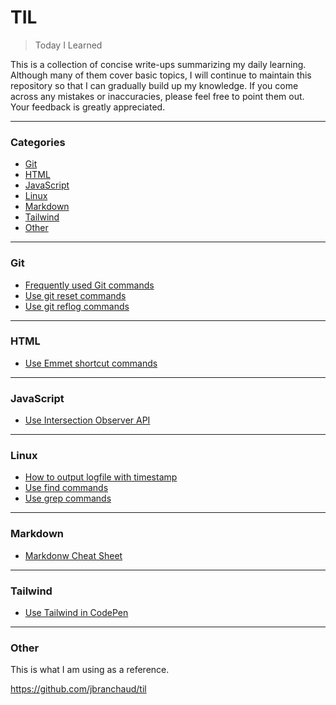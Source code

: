 # TIL

> Today I Learned

This is a collection of concise write-ups summarizing my daily learning. Although many of them cover basic topics, I will continue to maintain this repository so that I can gradually build up my knowledge. If you come across any mistakes or inaccuracies, please feel free to point them out. Your feedback is greatly appreciated.

---

### Categories

- [Git](#git)
- [HTML](#html)
- [JavaScript](#javascript)
- [Linux](#linux)
- [Markdown](#markdown)
- [Tailwind](#tailwind)
- [Other](#other)

---
### Git

* [Frequently used Git commands](git/frequently-used-git-commands.md)
* [Use git reset commands](git/use-git-reset-commands.md)
* [Use git reflog commands](git/use-git-reflog-commands.md)

---
### HTML

* [Use Emmet shortcut commands](html/use-emmet-shortcut-commands.md)


---
### JavaScript

* [Use Intersection Observer API](javascript/use-intersection-observer.md)

---
### Linux

* [How to output logfile with timestamp](linux/how-to-output-logfile-with-timestamp.md)
* [Use find commands](linux/use-find-commands.md)
* [Use grep commands](linux/use-grep-commands.md)

---
### Markdown

* [Markdonw Cheat Sheet](markdown/markdown-cheat-sheet.md)

---
### Tailwind

* [Use Tailwind in CodePen](tailwind/use-tailwind-in-codepen.md)

---

### Other

This is what I am using as a reference.

https://github.com/jbranchaud/til
